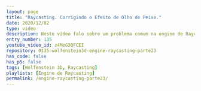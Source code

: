 ```yaml
---
layout: page
title: "Raycasting. Corrigindo o Efeito de Olho de Peixe."
date: 2020/12/02
type: video
description: Neste vídeo falo sobre um problema comum na engine de Raycasting que é o efeito de olho de peixe, onde as parede ficam com um formato arredondado. Para corrigir esse problema é necessário modificar um pouco as fórmulas anteriores para calcular o que chamo de distância perpendicular.
entry_number: 135
youtube_video_id: z4MeG3QFCEI
repository: 0135-wolfenstein3d-engine-raycasting-parte23
has_code: false
has_p5: false
tags: [Wolfenstein 3D, Raycasting]
playlists: [Engine de Raycasting]
permalink: /engine-raycasting-parte23/
---
```

